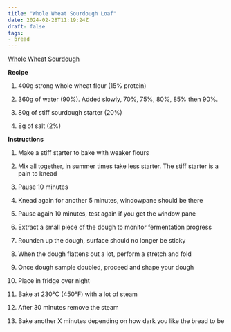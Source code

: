 ```yaml
---
title: "Whole Wheat Sourdough Loaf"
date: 2024-02-28T11:19:24Z
draft: false
tags:
- bread
---
```


[Whole Wheat Sourdough](https://www.reddit.com/r/Sourdough/comments/tk0fcq/100_whole_wheat_sourdough_bread/)

**Recipe**
1. 400g strong whole wheat flour (15% protein)

2. 360g of water (90%). Added slowly, 70%, 75%, 80%, 85% then 90%.

3. 80g of stiff sourdough starter (20%)

4. 8g of salt (2%)

**Instructions**
1. Make a stiff starter to bake with weaker flours

2. Mix all together, in summer times take less starter. The stiff starter is a pain to knead

3. Pause 10 minutes

4. Knead again for another 5 minutes, windowpane should be there

5. Pause again 10 minutes, test again if you get the window pane

6. Extract a small piece of the dough to monitor fermentation progress

7. Rounden up the dough, surface should no longer be sticky

8. When the dough flattens out a lot, perform a stretch and fold

9. Once dough sample doubled, proceed and shape your dough

10. Place in fridge over night

11. Bake at 230°C (450°F) with a lot of steam

12. After 30 minutes remove the steam

13. Bake another X minutes depending on how dark you like the bread to be